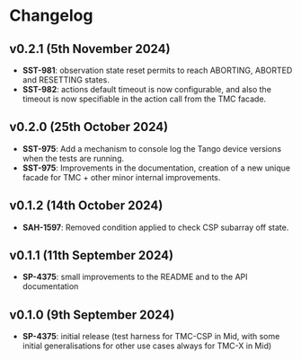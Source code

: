 # Changelog

## v0.2.1 (5th November 2024)

- **SST-981**: observation state reset permits to reach ABORTING, ABORTED
  and RESETTING states.
- **SST-982**: actions default timeout is now configurable, and also
  the timeout is now specifiable in the action call from the TMC facade.

## v0.2.0 (25th October 2024)

- **SST-975**: Add a mechanism to console log the Tango device versions
  when the tests are running.
- **SST-975**: Improvements in the documentation, creation of a new unique
  facade for TMC + other minor internal improvements.

## v0.1.2 (14th October 2024)

- **SAH-1597**: Removed condition applied to check CSP subarray off state.

## v0.1.1 (11th September 2024)

- **SP-4375**: small improvements to the README and to the API documentation

## v0.1.0 (9th September 2024)

- **SP-4375**: initial release (test harness for TMC-CSP in Mid, with some
  initial generalisations for other use cases always for TMC-X in Mid)
